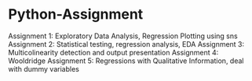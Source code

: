 # Python-Assignment

Assignment 1: Exploratory Data Analysis, Regression Plotting using sns
Assignment 2: Statistical testing, regression analysis, EDA
Assignment 3: Multicolinearity detection and output presentation
Assignment 4: Wooldridge
Assignment 5: Regressions with Qualitative Information, deal with dummy variables
